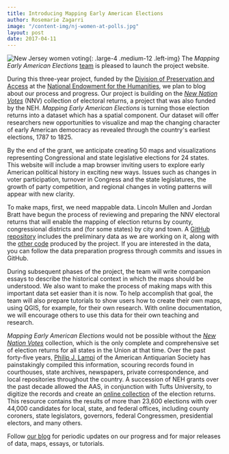 ```yaml
---
title: Introducing Mapping Early American Elections
author: Rosemarie Zagarri
image: "/content-img/nj-women-at-polls.jpg"
layout: post
date: 2017-04-11
---
```


![New Jersey women voting]({{site.url}}/content-img/nj-women-at-polls.jpg){: .large-4 .medium-12 .left-img} The *Mapping Early American Elections* [team]({{site.url}}/about/) is pleased to launch the project website.

During this three-year project, funded by the [Division of Preservation and Access](https://www.neh.gov/divisions/preservation) at the [National Endowment for the Humanities](http://neh.gov), we plan to blog about our process and progress. Our project is building on the *[New Nation Votes](http://elections.lib.tufts.edu/)* (NNV) collection of electoral returns, a project that was also funded by the NEH. *Mapping Early American Elections* is turning those election returns into a dataset which has a spatial component. Our dataset will offer researchers new opportunities to visualize and map the changing character of early American democracy as revealed through the country's earliest elections, 1787 to 1825.  

By the end of the grant, we anticipate creating 50 maps and visualizations representing Congressional and state legislative elections for 24 states. This website will include a map browser inviting users to explore early American political history in exciting new ways. Issues such as changes in voter participation, turnover in Congress and the state legislatures, the growth of party competition, and regional changes in voting patterns will appear with new clarity.

To make maps, first, we need mappable data. Lincoln Mullen and Jordan Bratt have begun the process of reviewing and preparing the NNV electoral returns that will enable the mapping of election returns by county, congressional districts and (for some states) by city and town. A [GitHub repository](https://github.com/mapping-elections/elections-data) includes the preliminary data as we are working on it, along with the [other code](https://github.com/mapping-elections/) produced by the project. If you are interested in the data, you can follow the data preparation progress through commits and issues in GitHub.

During subsequent phases of the project, the team will write companion essays to describe the historical context in which the maps should be understood. We also want to make the process of making maps with this important data set easier than it is now. To help accomplish that goal, the team will also prepare tutorials to show users how to create their own maps, using QGIS, for example, for their own research. With online documentation, we will encourage others to use this data for their own teaching and research.

*Mapping Early American Elections* would not be possible without the *[New Nation Votes](http://elections.lib.tufts.edu/)* collection, which is the only complete and comprehensive set of election returns for all states in the Union at that time. Over the past forty-five years, [Philip J. Lampi](http://www.neh.gov/humanities/2008/januaryfebruary/feature/the-orphan-scholar) of the American Antiquarian Society has painstakingly compiled this information, scouring records found in courthouses, state archives, newspapers, private correspondence, and local repositories throughout the country. A succession of NEH grants over the past decade allowed the AAS, in conjunction with Tufts University, to digitize the records and create an [online collection](http://elections.lib.tufts.edu/) of the election returns. This resource contains the results of more than 23,600 elections with over 44,000 candidates for local, state, and federal offices, including county coroners, state legislators, governors, federal Congressmen, presidential electors, and many others.

Follow [our blog]({{site.url}}/blog/) for periodic updates on our progress and for major releases of data, maps, essays, or tutorials.

